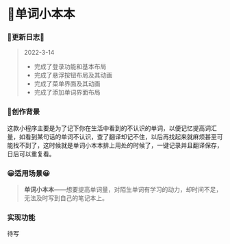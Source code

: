 # 📘单词小本本

### 💌更新日志💌

> 2022-3-14 
>
> - 完成了登录功能和基本布局
> - 完成了悬浮按钮布局及其动画
> - 完成了菜单界面及其动画
> - 完成了添加单词界面布局

### 📌创作背景

这款小程序主要是为了记下你在生活中看到的不认识的单词，以便记忆提高词汇量，如看到某句话的单词不认识，查了翻译却记不住，以后再找起来就麻烦甚至可能找不到了，这时候就是单词小本本排上用处的时候了，一键记录并且翻译保存，日后可以重复看。

### 😀适用场景😀

> **单词小本本**——想要提高单词量，对陌生单词有学习的动力，却时间不足，无法及时写到自己的笔记本上。

### 实现功能

待写
